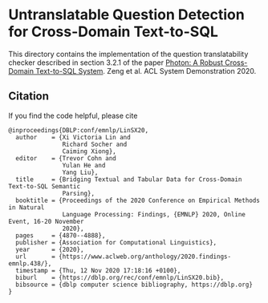 # Untranslatable Question Detection for Cross-Domain Text-to-SQL

This directory contains the implementation of the question translatability checker described in section 3.2.1 of the paper 
[Photon: A Robust Cross-Domain Text-to-SQL System](https://arxiv.org/abs/2007.15280). Zeng et al. ACL System Demonstration 2020.

## Citation
If you find the code helpful, please cite
```
@inproceedings{DBLP:conf/emnlp/LinSX20,
  author    = {Xi Victoria Lin and
               Richard Socher and
               Caiming Xiong},
  editor    = {Trevor Cohn and
               Yulan He and
               Yang Liu},
  title     = {Bridging Textual and Tabular Data for Cross-Domain Text-to-SQL Semantic
               Parsing},
  booktitle = {Proceedings of the 2020 Conference on Empirical Methods in Natural
               Language Processing: Findings, {EMNLP} 2020, Online Event, 16-20 November
               2020},
  pages     = {4870--4888},
  publisher = {Association for Computational Linguistics},
  year      = {2020},
  url       = {https://www.aclweb.org/anthology/2020.findings-emnlp.438/},
  timestamp = {Thu, 12 Nov 2020 17:18:16 +0100},
  biburl    = {https://dblp.org/rec/conf/emnlp/LinSX20.bib},
  bibsource = {dblp computer science bibliography, https://dblp.org}
}
```
